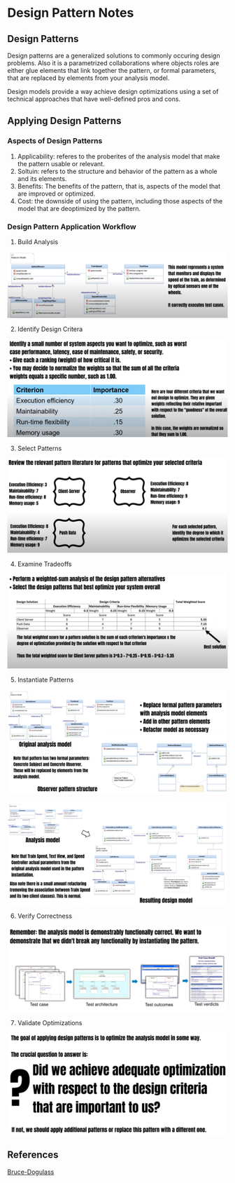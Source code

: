# Design Pattern Notes

## Design Patterns

Design patterns are a generalized solutions to commonly occuring design problems.
Also it is a parametrized collaborations where objects roles are either 
glue elements that link together the pattern, or formal parameters, that are replaced by elements from your analysis model.

Design models provide a way achieve design optimizations using a set of technical approaches that have well-defined pros and cons. 

## Applying Design Patterns

### Aspects of Design Patterns

1. Applicability: referes to the proberites of the analysis model that make the pattern usable or relevant.
2. Soltuin: refers to the structure and behavior of the pattern as a whole and its elements.
3. Benefits: The benefits of the pattern, that is, aspects of the model that are improved or optimized.
4. Cost: the downside of using the pattern, including those aspects of the model that are deoptimized by the pattern.

### Design Pattern Application Workflow

1. Build Analysis

![Model](image.png)

2. Identify Design Critera

![Criteria](image-2.png)

3. Select Patterns

![Patterns](image-3.png)

4. Examine Tradeoffs

![TTable](image-1.png)

5. Instantiate Patterns

![InstantiateA](image-4.png)

![InstantiateB](image-5.png)

6. Verify Correctness

![VProcess](image-6.png)

7. Validate Optimizations

![Validation](image-7.png)


## References

[Bruce-Dogulass](https://www.bruce-douglass.com) 